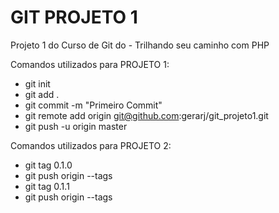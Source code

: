 GIT PROJETO 1
============

Projeto 1 do Curso de Git do - Trilhando seu caminho com PHP

Comandos utilizados para PROJETO 1:
- git init
- git add .
- git commit -m "Primeiro Commit"
- git remote add origin git@github.com:gerarj/git_projeto1.git
- git push -u origin master

Comandos utilizados para PROJETO 2:
- git tag 0.1.0
- git push origin --tags
- git tag 0.1.1
- git push origin --tags
